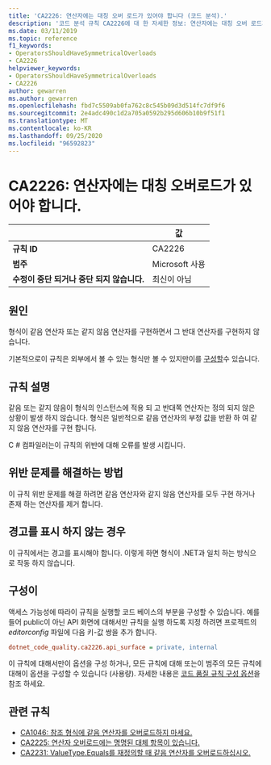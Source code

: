 ```yaml
---
title: 'CA2226: 연산자에는 대칭 오버 로드가 있어야 합니다 (코드 분석).'
description: '코드 분석 규칙 CA2226에 대 한 자세한 정보: 연산자에는 대칭 오버 로드가 있어야 합니다.'
ms.date: 03/11/2019
ms.topic: reference
f1_keywords:
- OperatorsShouldHaveSymmetricalOverloads
- CA2226
helpviewer_keywords:
- OperatorsShouldHaveSymmetricalOverloads
- CA2226
author: gewarren
ms.author: gewarren
ms.openlocfilehash: fbd7c5509ab0fa762c8c545b09d3d514fc7df9f6
ms.sourcegitcommit: 2e4adc490c1d2a705a0592b295d606b10b9f51f1
ms.translationtype: MT
ms.contentlocale: ko-KR
ms.lasthandoff: 09/25/2020
ms.locfileid: "96592823"
---
```

# <a name="ca2226-operators-should-have-symmetrical-overloads"></a>CA2226: 연산자에는 대칭 오버로드가 있어야 합니다.

| | 값 |
|-|-|
| **규칙 ID** |CA2226|
| **범주** |Microsoft 사용|
| **수정이 중단 되거나 중단 되지 않습니다.** |최신이 아님|

## <a name="cause"></a>원인

형식이 같음 연산자 또는 같지 않음 연산자를 구현하면서 그 반대 연산자를 구현하지 않습니다.

기본적으로이 규칙은 외부에서 볼 수 있는 형식만 볼 수 있지만이를 [구성할](#configurability)수 있습니다.

## <a name="rule-description"></a>규칙 설명

같음 또는 같지 않음이 형식의 인스턴스에 적용 되 고 반대쪽 연산자는 정의 되지 않은 상황이 발생 하지 않습니다. 형식은 일반적으로 같음 연산자의 부정 값을 반환 하 여 같지 않음 연산자를 구현 합니다.

C # 컴파일러는이 규칙의 위반에 대해 오류를 발생 시킵니다.

## <a name="how-to-fix-violations"></a>위반 문제를 해결하는 방법

이 규칙 위반 문제를 해결 하려면 같음 연산자와 같지 않음 연산자를 모두 구현 하거나 존재 하는 연산자를 제거 합니다.

## <a name="when-to-suppress-warnings"></a>경고를 표시 하지 않는 경우

이 규칙에서는 경고를 표시해야 합니다. 이렇게 하면 형식이 .NET과 일치 하는 방식으로 작동 하지 않습니다.

## <a name="configurability"></a>구성이

액세스 가능성에 따라이 규칙을 실행할 코드 베이스의 부분을 구성할 수 있습니다. 예를 들어 public이 아닌 API 화면에 대해서만 규칙을 실행 하도록 지정 하려면 프로젝트의 *editorconfig* 파일에 다음 키-값 쌍을 추가 합니다.

```ini
dotnet_code_quality.ca2226.api_surface = private, internal
```

이 규칙에 대해서만이 옵션을 구성 하거나, 모든 규칙에 대해 또는이 범주의 모든 규칙에 대해이 옵션을 구성할 수 있습니다 (사용량). 자세한 내용은 [코드 품질 규칙 구성 옵션](../code-quality-rule-options.md)을 참조 하세요.

## <a name="related-rules"></a>관련 규칙

- [CA1046: 참조 형식에 같음 연산자를 오버로드하지 마세요.](ca1046.md)
- [CA2225: 연산자 오버로드에는 명명된 대체 항목이 있습니다.](ca2225.md)
- [CA2231: ValueType.Equals를 재정의할 때 같음 연산자를 오버로드하십시오.](ca2231.md)
